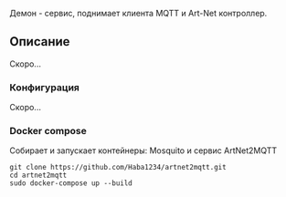 Демон - сервис, поднимает клиента MQTT и Art-Net контроллер.

## Описание
Скоро...

### Конфигурация
Скоро...

### Docker compose
Собирает и запускает контейнеры: Mosquito и сервис ArtNet2MQTT
```
git clone https://github.com/Haba1234/artnet2mqtt.git
cd artnet2mqtt
sudo docker-compose up --build
```